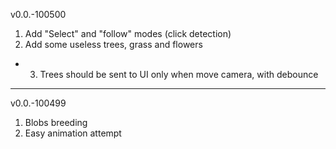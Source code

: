 v0.0.-100500
1. Add "Select" and "follow" modes (click detection)
2. Add some useless trees, grass and flowers
- 3. Trees should be sent to UI only when move camera, with debounce


--------------------------
v0.0.-100499
1. Blobs breeding
2. Easy animation attempt
